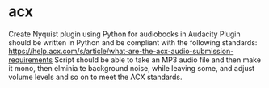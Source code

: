 # acx
Create Nyquist plugin using Python for audiobooks in Audacity
Plugin should be written in Python and be compliant with the following standards: https://help.acx.com/s/article/what-are-the-acx-audio-submission-requirements 
Script should be able to take an MP3 audio file and then make it mono, then elminia te background noise, while leaving some, and adjust volume levels and so on to meet the ACX standards.
